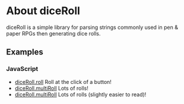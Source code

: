 # About diceRoll

diceRoll is a simple library for parsing strings commonly used in pen & paper RPGs then generating dice rolls.

## Examples
### JavaScript
* [diceRoll.roll](http://signpostmarv.github.io/diceRoll/examples/js/diceRoll.roll.html) Roll at the click of a button!
* [diceRoll.multiRoll](http://signpostmarv.github.io/diceRoll/examples/js/diceRoll.multiRoll.html) Lots of rolls!
* [diceRoll.multiRoll](http://signpostmarv.github.io/diceRoll/examples/js/diceRoll.multiRoll-table.html) Lots of rolls (slightly easier to read)!
